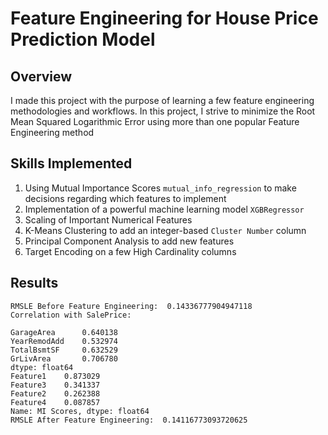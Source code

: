 # Feature Engineering for House Price Prediction Model
## Overview
I made this project with the purpose of learning a few feature engineering methodologies and workflows. In this project, I strive to minimize the Root Mean Squared Logarithmic Error using more than one popular Feature Engineering method
## Skills Implemented
1. Using Mutual Importance Scores ```mutual_info_regression``` to make decisions regarding which features to implement
2. Implementation of a powerful machine learning model ```XGBRegressor```
3. Scaling of Important Numerical Features
4. K-Means Clustering to add an integer-based ```Cluster Number``` column
5. Principal Component Analysis to add new features
6. Target Encoding on a few High Cardinality columns
## Results
```
RMSLE Before Feature Engineering:  0.14336777904947118
Correlation with SalePrice:

GarageArea      0.640138
YearRemodAdd    0.532974
TotalBsmtSF     0.632529
GrLivArea       0.706780
dtype: float64
Feature1    0.873029
Feature3    0.341337
Feature2    0.262388
Feature4    0.087857
Name: MI Scores, dtype: float64
RMSLE After Feature Engineering:  0.14116773093720625
```
